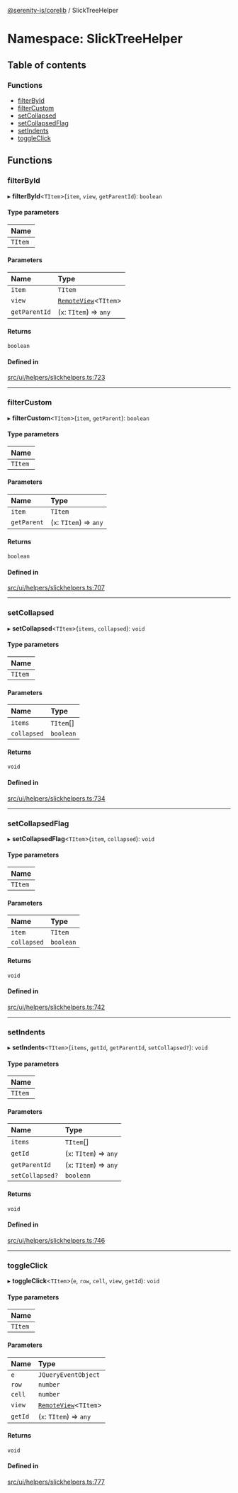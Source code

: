 [@serenity-is/corelib](../README.md) / SlickTreeHelper

# Namespace: SlickTreeHelper

## Table of contents

### Functions

- [filterById](SlickTreeHelper.md#filterbyid)
- [filterCustom](SlickTreeHelper.md#filtercustom)
- [setCollapsed](SlickTreeHelper.md#setcollapsed)
- [setCollapsedFlag](SlickTreeHelper.md#setcollapsedflag)
- [setIndents](SlickTreeHelper.md#setindents)
- [toggleClick](SlickTreeHelper.md#toggleclick)

## Functions

### filterById

▸ **filterById**<`TItem`\>(`item`, `view`, `getParentId`): `boolean`

#### Type parameters

| Name |
| :------ |
| `TItem` |

#### Parameters

| Name | Type |
| :------ | :------ |
| `item` | `TItem` |
| `view` | [`RemoteView`](../classes/RemoteView.md)<`TItem`\> |
| `getParentId` | (`x`: `TItem`) => `any` |

#### Returns

`boolean`

#### Defined in

[src/ui/helpers/slickhelpers.ts:723](https://github.com/serenity-is/serenity/blob/master/packages/corelib/src/ui/helpers/slickhelpers.ts#L723)

___

### filterCustom

▸ **filterCustom**<`TItem`\>(`item`, `getParent`): `boolean`

#### Type parameters

| Name |
| :------ |
| `TItem` |

#### Parameters

| Name | Type |
| :------ | :------ |
| `item` | `TItem` |
| `getParent` | (`x`: `TItem`) => `any` |

#### Returns

`boolean`

#### Defined in

[src/ui/helpers/slickhelpers.ts:707](https://github.com/serenity-is/serenity/blob/master/packages/corelib/src/ui/helpers/slickhelpers.ts#L707)

___

### setCollapsed

▸ **setCollapsed**<`TItem`\>(`items`, `collapsed`): `void`

#### Type parameters

| Name |
| :------ |
| `TItem` |

#### Parameters

| Name | Type |
| :------ | :------ |
| `items` | `TItem`[] |
| `collapsed` | `boolean` |

#### Returns

`void`

#### Defined in

[src/ui/helpers/slickhelpers.ts:734](https://github.com/serenity-is/serenity/blob/master/packages/corelib/src/ui/helpers/slickhelpers.ts#L734)

___

### setCollapsedFlag

▸ **setCollapsedFlag**<`TItem`\>(`item`, `collapsed`): `void`

#### Type parameters

| Name |
| :------ |
| `TItem` |

#### Parameters

| Name | Type |
| :------ | :------ |
| `item` | `TItem` |
| `collapsed` | `boolean` |

#### Returns

`void`

#### Defined in

[src/ui/helpers/slickhelpers.ts:742](https://github.com/serenity-is/serenity/blob/master/packages/corelib/src/ui/helpers/slickhelpers.ts#L742)

___

### setIndents

▸ **setIndents**<`TItem`\>(`items`, `getId`, `getParentId`, `setCollapsed?`): `void`

#### Type parameters

| Name |
| :------ |
| `TItem` |

#### Parameters

| Name | Type |
| :------ | :------ |
| `items` | `TItem`[] |
| `getId` | (`x`: `TItem`) => `any` |
| `getParentId` | (`x`: `TItem`) => `any` |
| `setCollapsed?` | `boolean` |

#### Returns

`void`

#### Defined in

[src/ui/helpers/slickhelpers.ts:746](https://github.com/serenity-is/serenity/blob/master/packages/corelib/src/ui/helpers/slickhelpers.ts#L746)

___

### toggleClick

▸ **toggleClick**<`TItem`\>(`e`, `row`, `cell`, `view`, `getId`): `void`

#### Type parameters

| Name |
| :------ |
| `TItem` |

#### Parameters

| Name | Type |
| :------ | :------ |
| `e` | `JQueryEventObject` |
| `row` | `number` |
| `cell` | `number` |
| `view` | [`RemoteView`](../classes/RemoteView.md)<`TItem`\> |
| `getId` | (`x`: `TItem`) => `any` |

#### Returns

`void`

#### Defined in

[src/ui/helpers/slickhelpers.ts:777](https://github.com/serenity-is/serenity/blob/master/packages/corelib/src/ui/helpers/slickhelpers.ts#L777)
